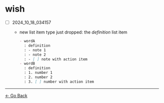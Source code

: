 # wish

- [ ] 2024_10_18_034157
  - new list item type just dropped: the *definition* list item

    ```markdown
    - wordA
      : definition
      : - note 1
      : - note 2
      : - [ ] note with action item
    - wordB
      : definition
      : 1. number 1
      : 2. number 2
      : 3. [ ] number with action item
    ```

---

[← Go Back](../readme.md)

